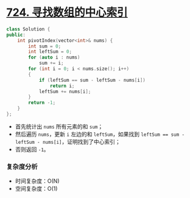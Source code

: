 # [724. 寻找数组的中心索引](https://leetcode-cn.com/problems/find-pivot-index/)

```cpp
class Solution {
public:
    int pivotIndex(vector<int>& nums) {
        int sum = 0;
        int leftSum = 0;
        for (auto i : nums)
            sum += i;
        for (int i = 0; i < nums.size(); i++)
        {
            if (leftSum == sum - leftSum - nums[i])
                return i;
            leftSum += nums[i];
        }
        return -1;
    }
};
```

- 首先统计出 `nums` 所有元素的和 `sum`；
- 然后遍历 `nums`，更新 `i` 左边的和 `leftSum`，如果找到 `leftSum == sum - leftSum - nums[i]`，证明找到了中心索引；
- 否则返回 `-1`。



### 复杂度分析

- 时间复杂度：O(N)
- 空间复杂度：O(1)